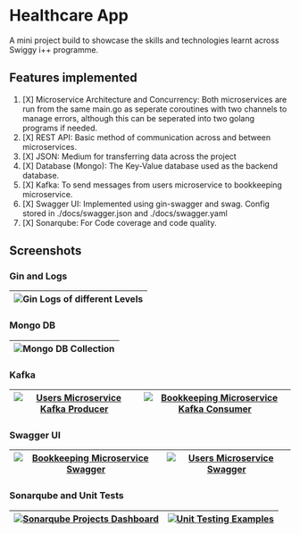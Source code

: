 # Healthcare App

A mini project build to showcase the skills and technologies learnt across Swiggy i++ programme.

## Features implemented

1. [X] Microservice Architecture and Concurrency: Both microservices are run from the same main.go as seperate coroutines with two channels to manage errors, although this can be seperated into two golang programs if needed.
2. [X] REST API: Basic method of communication across and between microservices.
3. [X] JSON: Medium for transferring data across the project
4. [X] Database (Mongo): The Key-Value database used as the backend database.
5. [X] Kafka: To send messages from users microservice to bookkeeping microservice.
6. [X] Swagger UI: Implemented using gin-swagger and swag. Config stored in ./docs/swagger.json and ./docs/swagger.yaml
7. [X] Sonarqube: For Code coverage and code quality.

## Screenshots

### Gin and Logs

| ![Gin Logs of different Levels](https://raw.githubusercontent.com/swiggy-2022-bootcamp/training-i-plus-plus/main/dhiman/mini-project/screenshots/logs.png) |
| --- |

### Mongo DB

| ![Mongo DB Collection](https://raw.githubusercontent.com/swiggy-2022-bootcamp/training-i-plus-plus/main/dhiman/mini-project/screenshots/mongo_collection.png) |
| --- |

### Kafka

| [![Users Microservice Kafka Producer](https://raw.githubusercontent.com/swiggy-2022-bootcamp/training-i-plus-plus/main/dhiman/mini-project/screenshots/kafka_producer.png)](https://raw.githubusercontent.com/swiggy-2022-bootcamp/training-i-plus-plus/main/dhiman/mini-project/screenshots/kafka_producer.png) | [![Bookkeeping Microservice Kafka Consumer](https://raw.githubusercontent.com/swiggy-2022-bootcamp/training-i-plus-plus/main/dhiman/mini-project/screenshots/kafka_consumer.png)](https://raw.githubusercontent.com/swiggy-2022-bootcamp/training-i-plus-plus/main/dhiman/mini-project/screenshots/kafka_consumer.png) |
| --- | --- |

### Swagger UI

| [![Bookkeeping Microservice Swagger](https://raw.githubusercontent.com/swiggy-2022-bootcamp/training-i-plus-plus/main/dhiman/mini-project/screenshots/bookkeeping_swagger.png)](https://raw.githubusercontent.com/swiggy-2022-bootcamp/training-i-plus-plus/main/dhiman/mini-project/screenshots/bookkeeping_swagger.png) | [![Users Microservice Swagger](https://raw.githubusercontent.com/swiggy-2022-bootcamp/training-i-plus-plus/main/dhiman/mini-project/screenshots/users_swagger.png)](https://raw.githubusercontent.com/swiggy-2022-bootcamp/training-i-plus-plus/main/dhiman/mini-project/screenshots/users_swagger.png) |
| --- | --- |

### Sonarqube and Unit Tests

| [![Sonarqube Projects Dashboard](https://raw.githubusercontent.com/swiggy-2022-bootcamp/training-i-plus-plus/main/dhiman/mini-project/screenshots/sonarqube.png)](https://raw.githubusercontent.com/swiggy-2022-bootcamp/training-i-plus-plus/main/dhiman/mini-project/screenshots/sonarqube.png) | [![Unit Testing Examples](https://raw.githubusercontent.com/swiggy-2022-bootcamp/training-i-plus-plus/main/dhiman/mini-project/screenshots/tests.png)](https://raw.githubusercontent.com/swiggy-2022-bootcamp/training-i-plus-plus/main/dhiman/mini-project/screenshots/tests.png) |
| --- | --- |
